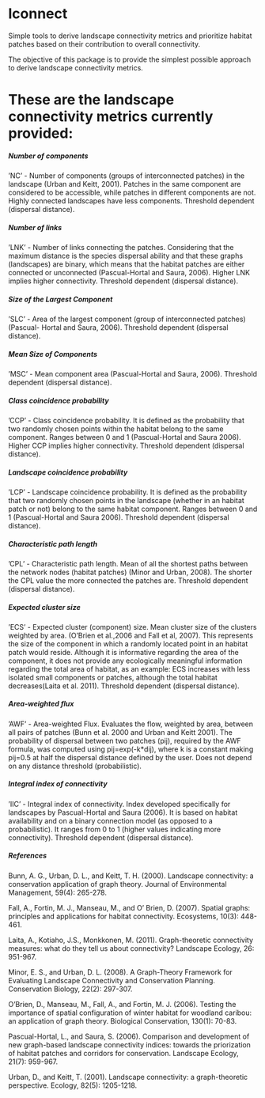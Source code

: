  # lconnect
Simple tools to derive landscape connectivity metrics and prioritize habitat patches
based on their contribution to overall connectivity.

The objective of this package is to provide the simplest possible approach to derive 
landscape connectivity metrics.

# These are the landscape connectivity metrics currently provided:

##### Number of components #####
’NC’ - Number of components (groups of interconnected patches) in the landscape (Urban
and Keitt, 2001). Patches in the same component are considered to be accessible, 
while patches in different components are not. Highly connected landscapes have 
less components. Threshold dependent (dispersal distance).

##### Number of links #####
’LNK’ - Number of links connecting the patches. Considering that the maximum distance is
the species dispersal ability and that these graphs (landscapes) are binary, which 
means that the habitat patches are either connected or unconnected (Pascual-Hortal 
and Saura, 2006). Higher LNK implies higher connectivity. Threshold dependent 
(dispersal distance).

##### Size of the Largest Component #####
’SLC’ - Area of the largest component (group of interconnected patches) (Pascual-
Hortal and Saura, 2006). Threshold dependent (dispersal distance).

##### Mean Size of Components #####
’MSC’ - Mean component area (Pascual-Hortal and Saura, 2006). Threshold dependent 
(dispersal distance).

##### Class coincidence probability #####
’CCP’ - Class coincidence probability. It is defined as the probability that two 
randomly chosen points within the habitat belong to the same component. 
Ranges between 0 and 1 (Pascual-Hortal and Saura 2006). Higher CCP implies higher 
connectivity. Threshold dependent (dispersal distance).

##### Landscape coincidence probability #####
’LCP’ - Landscape coincidence probability. It is defined as the probability that 
two randomly chosen points in the landscape (whether in an habitat patch or not) 
belong to the same habitat component. Ranges between 0 and 1 (Pascual-Hortal and 
Saura 2006). Threshold dependent (dispersal distance).

##### Characteristic path length #####
’CPL’ - Characteristic path length. Mean of all the shortest paths between the 
network nodes (habitat patches) (Minor and Urban, 2008). The shorter the CPL 
value the more connected the patches are. Threshold dependent (dispersal distance).

##### Expected cluster size #####
’ECS’ - Expected cluster (component) size. Mean cluster size of the clusters weighted 
by area. (O’Brien et al.,2006 and Fall et al, 2007). This represents the size 
of the component in which a randomly located point in an habitat patch would reside. 
Although it is informative regarding the area of the component, it does not provide 
any ecologically meaningful information regarding the total area of habitat, 
as an example: ECS increases with less isolated small components or patches, 
although the total habitat decreases(Laita et al. 2011). Threshold dependent 
(dispersal distance).
 
##### Area-weighted flux #####
’AWF’ - Area-weighted Flux. Evaluates the flow, weighted by area, between all 
pairs of patches (Bunn et al. 2000 and Urban and Keitt 2001). The probability of 
dispersal between two patches (pij), required by the AWF formula, was computed 
using pij=exp(-k*dij), where k is a constant making pij=0.5 at half the dispersal 
distance defined by the user. Does not depend on any distance threshold (probabilistic).
 
##### Integral index of connectivity #####
’IIC’ - Integral index of connectivity. Index developed specifically for landscapes 
by Pascual-Hortal and Saura (2006). It is based on habitat availability and on a 
binary connection model (as opposed to a probabilistic). It ranges from 0 to 1 
(higher values indicating more connectivity). Threshold dependent (dispersal distance).

##### References #####
Bunn, A. G., Urban, D. L., and Keitt, T. H. (2000). Landscape connectivity: a 
conservation application of graph theory. Journal of Environmental Management, 
59(4): 265-278.

Fall, A., Fortin, M. J., Manseau, M., and O’ Brien, D. (2007). Spatial graphs: 
principles and applications for habitat connectivity. Ecosystems, 10(3): 448-461.

Laita, A., Kotiaho, J.S., Monkkonen, M. (2011). Graph-theoretic connectivity 
measures: what do they tell us about connectivity? Landscape Ecology, 26: 951-967.

Minor, E. S., and Urban, D. L. (2008). A Graph-Theory Framework for Evaluating 
Landscape Connectivity and Conservation Planning. Conservation Biology, 22(2): 297-307.

O’Brien, D., Manseau, M., Fall, A., and Fortin, M. J. (2006). Testing the importance 
of spatial configuration of winter habitat for woodland caribou: an application of 
graph theory. Biological Conservation, 130(1): 70-83.

Pascual-Hortal, L., and Saura, S. (2006). Comparison and development of new 
graph-based landscape connectivity indices: towards the priorization of habitat 
patches and corridors for conservation. Landscape Ecology, 21(7): 959-967.

Urban, D., and Keitt, T. (2001). Landscape connectivity: a graph-theoretic 
perspective. Ecology, 82(5): 1205-1218.

